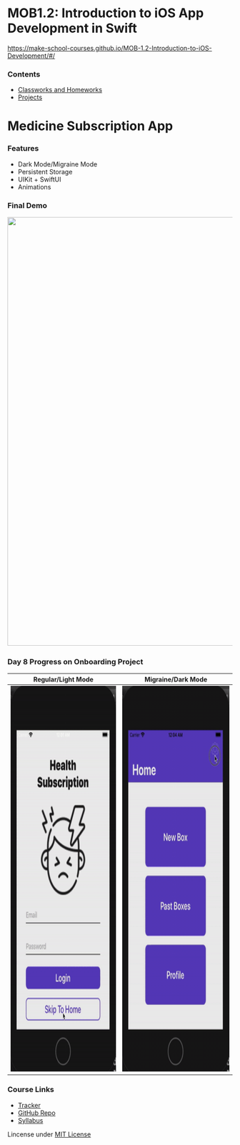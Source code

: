 # MOB1.2: Introduction to iOS App Development in Swift
https://make-school-courses.github.io/MOB-1.2-Introduction-to-iOS-Development/#/

### Contents
- [Classworks and Homeworks](MobileClasswork)
- [Projects](Projects)

# Medicine Subscription App 
### Features
- Dark Mode/Migraine Mode
- Persistent Storage
- UIKit + SwiftUI
- Animations

### Final Demo
<img src="https://github.com/SamuelFolledo/MOB1.2/blob/master/MobileClasswork/static/gif/onboardingDemo.gif" width="548" height="960">

### Day 8 Progress on Onboarding Project
__Regular/Light Mode__             |  __Migraine/Dark Mode__
:-------------------------:|:-------------------------:
<img src="https://github.com/SamuelFolledo/MOB1.2/blob/master/MobileClasswork/static/gif/day8DemoLight.gif" width="428" height="864">  |  <img src="https://github.com/SamuelFolledo/MOB1.2/blob/master/MobileClasswork/static/gif/day8DemoDark.gif" width="428" height="864">


### Course Links
- [Tracker](https://make.sc/mob1.2-tracker)
- [GitHub Repo](https://github.com/Make-School-Courses/MOB-1.2-Introduction-to-iOS-Development)
- [Syllabus](https://make-school-courses.github.io/MOB-1.2-Introduction-to-iOS-Development/#/README)

Lincense under [MIT License](LICENSE)
